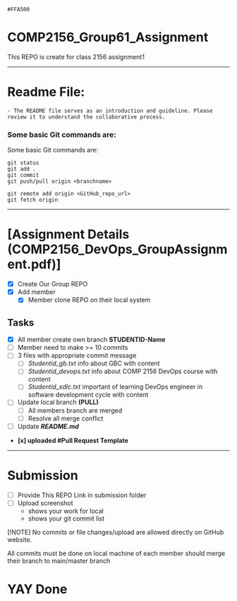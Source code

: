 `#FFA500`
# COMP2156_Group61_Assignment
This REPO is create for class 2156 assignment1
________________________________________________
# Readme File:
    - The README file serves as an introduction and guideline. Please review it to understand the collaborative process.

### Some basic Git commands are:

Some basic Git commands are:
```
git status
git add .
git commit
git push/pull origin <branchname>
```
```
git remote add origin <GitHub_repo_url>
git fetch origin 
```
_______________________________________________
# [Assignment Details (COMP2156_DevOps_GroupAssignment.pdf)]

- [x] Create Our Group REPO
- [x] Add member
    - [x] Member clone REPO on their local system

## Tasks
- [x] All member create own branch **STUDENTID-Name**
- [ ] Member need to make >= 10 commits
- [ ] 3 files with appropriate commit message
    - [ ] *Studentid_gb.txt* info about GBC with content
    - [ ] *Studentid_devops.txt* info about COMP 2156 DevOps course with content
    - [ ] *Studentid_sdlc.txt* important of learning DevOps engineer in software development cycle with content
- [ ] Update local branch **(PULL)** 
    - [ ] All members branch are merged
    - [ ] Resolve all merge conflict
- [ ] Update **_README.md_**

- **[x] uploaded #Pull Request Template**
_____________________________________
# Submission
- [ ] Provide This REPO Link in submission folder
- [ ] Upload screenshot 
    - shows your work for local
    - shows your git commit list

[!NOTE]
No commits or file changes/upload are allowed directly on GitHub website. 

All commits must be done on local machine of each member should merge their branch to main/master branch


# YAY Done

